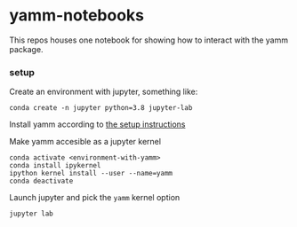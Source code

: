 # yamm-notebooks

This repos houses one notebook for showing how to interact with the yamm package.

### setup

Create an environment with jupyter, something like:

```
conda create -n jupyter python=3.8 jupyter-lab
```

Install yamm according to [the setup instructions](https://github.com/NREL/yamm#setup)

Make yamm accesible as a jupyter kernel

```
conda activate <environment-with-yamm>
conda install ipykernel
ipython kernel install --user --name=yamm
conda deactivate
```

Launch jupyter and pick the `yamm` kernel option

```
jupyter lab
```